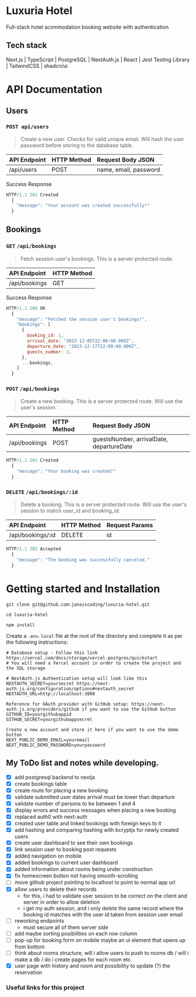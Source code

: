 # Luxuria Hotel

Full-stack hotel acommodation booking website with authentication

## Tech stack

Next.js | TypeScript | PostgreSQL | NextAuth.js | React | Jest Testing Library | TailwindCSS | shadcn/ui

# API Documentation

## Users

### `POST api/users`

> Create a new user. Checks for valid unique email. Will hash the user password before storing to the database table.

| API Endpoint | HTTP Method | Request Body JSON     |
| :----------- | :---------- | :-------------------- |
| /api/users   | POST        | name, email, password |

Success Response

```js
HTTP/1.1 201 Created
  {
    "message": "Your account was created successfully!"
  }
```

## Bookings

### `GET` `/api/bookings`

> Fetch session user's bookings. This is a server protected route.

| API Endpoint  | HTTP Method |
| :------------ | :---------- |
| /api/bookings | GET         |

Success Response

```js
HTTP/1.1 200 OK
  {
    "message": "Fetched the session user's bookings!",
    "bookings": [
      {
        booking_id: 1,
        arrival_date: "2023-12-05T22:00:00.000Z",
        departure_date: "2023-12-17T22:00:00.000Z",
        guests_number: 2,
      },
      ...bookings,
    ]
  }
```

### `POST` `/api/bookings`

> Create a new booking. This is a server protected route. Will use the user's session.`

| API Endpoint  | HTTP Method | Request Body JSON                        |
| :------------ | :---------- | :--------------------------------------- |
| /api/bookings | POST        | guestsNumber, arrivalDate, departureDate |

```js
HTTP/1.1 201 Created
  {
    "message": "Your booking was created!"
  }
```

### `DELETE` `/api/bookings/:id`

> Delete a booking. This is a server protected route. Will use the user's session to match user_id and booking_id.

| API Endpoint      | HTTP Method | Request Params |
| :---------------- | :---------- | :------------- |
| /api/bookings/:id | DELETE      | id             |

```js
HTTP/1.1 202 Accepted
  {
    "message": "The booking was successfully canceled."
  }
```

# Getting started and Installation

`git clone git@github.com:janaiscoding/luxuria-hotel.git`

`cd luxuria-hotel`

`npm install`

Create a `.env.local` file at the root of the directory and complete it as per the following instructions:

```
# Database setup - Follow this link https://vercel.com/docs/storage/vercel-postgres/quickstart
# You will need a Vercel account in order to create the project and the SQL storage

# NextAuth.js Authentication setup will look like this
NEXTAUTH_SECRET=yoursecret https://next-auth.js.org/configuration/options#nextauth_secret
NEXTAUTH_URL=http://localhost:3000

Reference for OAuth provider with GitHub setup: https://next-auth.js.org/providers/github if you want to use the GitHub button
GITHUB_ID=yourgithubappid
GITHUB_SECRET=yourgithubappsecret

Create a new account and store it here if you want to use the demo button
NEXT_PUBLIC_DEMO_EMAIL=youremail
NEXT_PUBLIC_DEMO_PASSWORD=yourpassword
```

## My ToDo list and notes while developing.

- [x] add postgresql backend to nextjs
- [x] create bookings table
- [x] create route for placing a new booking
- [x] validate submitted user dates arrival must be lower than departure
- [x] validate number of persons to be between 1 and 4
- [x] display errors and success messages when placing a new booking
- [x] replaced auth0 with next-auth
- [x] created user table and linked bookings with foreign keys to it
- [x] add hashing and comparing hashing with bcryptjs for newly created users
- [x] create user dashboard to see their own bookings
- [x] link session user to booking post requests
- [x] added navigation on mobile
- [x] added bookings to current user dashboard
- [x] added information about rooms being under construction
- [x] fix homescreen button not having smooth-scrolling
- [ ] move github project pointing to localhost to point to normal app url
- [x] allow users to delete their records
  - for this, i had to validate user session to be correct on the client and server in order to allow deletion
  - i get my auth session, and i only delete the same record where the booking id matches with the user id taken from session user email
- [ ] reworking endpoints
  - must secure all of them server side
- [ ] add maybe sorting posibilities on each row column
- [ ] pop-up for booking form on mobile maybe an ui element that opens up from bottom
- [ ] think about rooms structure, will i allow users to push to rooms db / will i make a db / do i create pages for each room etc.
- [x] user page with history and room and possibility to update (?) the reservation

### Useful links for this project
